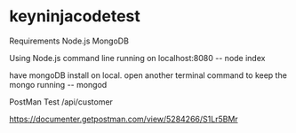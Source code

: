 # keyninjacodetest

Requirements
Node.js
MongoDB

Using Node.js command line running on localhost:8080
-- node index

have mongoDB install on local.
open another terminal command to keep the mongo running
-- mongod

PostMan Test
/api/customer

https://documenter.getpostman.com/view/5284266/S1Lr5BMr
